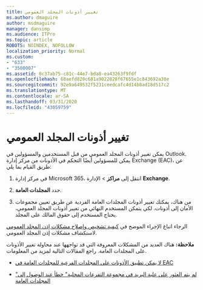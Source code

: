 ```yaml
---
title: تغيير أذونات المجلد العمومي
ms.author: dmaguire
author: msdmaguire
manager: dansimp
ms.audience: ITPro
ms.topic: article
ROBOTS: NOINDEX, NOFOLLOW
localization_priority: Normal
ms.custom:
- "633"
- "3500007"
ms.assetid: 0c37ab75-c81c-44e7-bda8-ea43263f9fdf
ms.openlocfilehash: 68aefd820c681a9022828f67655e1c843692a30e
ms.sourcegitcommit: 92e9a649532f5231ceedcafc4d14b8ad18d517c2
ms.translationtype: MT
ms.contentlocale: ar-SA
ms.lasthandoff: 03/31/2020
ms.locfileid: "43059759"
---
```

# <a name="changing-public-folder-permissions"></a>تغيير أذونات المجلد العمومي

يمكن تغيير أذونات المجلد العمومي من قبل المستخدمين والمسؤولين في Outlook. يمكن للمسؤولين أيضًا التحكم في الأذونات من مركز إدارة Exchange (EAC)، عن طريق القيام بما يلي:
  
1. في مركز إدارة Microsoft 365، انتقل إلى **مراكز** \> الإدارة **Exchange**.

2. حدد **المجلدات العامة**.

3. من هناك، يمكنك تغيير أذونات المجلدات العامة الفردية عن طريق تعيين مجموعات الأمان إلى أذونات. لكي يتمكن المستخدم النهائي من تغيير أذونات المجلد العمومي، يحتاج المستخدم إلى حقوق المالك على المجلد.

الرجاء اتباع الإجراء الموضح في [كيفية تشخيص وإصلاح مشكلات إذن المجلد العمومي](https://docs.microsoft.com/exchange/troubleshoot/public-folders/public-folder-permission-issues) لاستكشاف مشكلات إذن المجلد العمومي.

**ملاحظة:** هناك العديد من المشكلات المعروفة التي قد تواجهها عند محاولة تغيير الأذونات على المجلدات العامة. راجع المقالات التالية لمزيد من المعلومات.

- [لا يمكن تطبيق الأذونات على المجلدات الفرعية للمجلدات العامة في EAC](https://docs.microsoft.com/exchange/troubleshoot/public-folders/can%E2%80%99t-apply-permissions-public-folder-subfolders)

- ["لم يتم العثور على علبة البريد في مجموعة التفرعات المحلية" خطأ عند الوصول إلى المجلدات العامة](https://docs.microsoft.com/exchange/troubleshoot/public-folders/mailbox-not-found-local-forest-public-folder)
